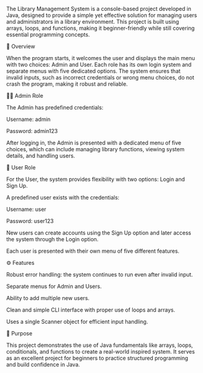 The Library Management System is a console-based project developed in Java, designed to provide a simple yet effective solution for managing users and administrators in a library environment. This project is built using arrays, loops, and functions, making it beginner-friendly while still covering essential programming concepts.

🔑 Overview

When the program starts, it welcomes the user and displays the main menu with two choices: Admin and User. Each role has its own login system and separate menus with five dedicated options. The system ensures that invalid inputs, such as incorrect credentials or wrong menu choices, do not crash the program, making it robust and reliable.

👨‍💻 Admin Role

The Admin has predefined credentials:

Username: admin

Password: admin123

After logging in, the Admin is presented with a dedicated menu of five choices, which can include managing library functions, viewing system details, and handling users.

👥 User Role

For the User, the system provides flexibility with two options: Login and Sign Up.

A predefined user exists with the credentials:

Username: user

Password: user123

New users can create accounts using the Sign Up option and later access the system through the Login option.

Each user is presented with their own menu of five different features.

⚙️ Features

Robust error handling: the system continues to run even after invalid input.

Separate menus for Admin and Users.

Ability to add multiple new users.

Clean and simple CLI interface with proper use of loops and arrays.

Uses a single Scanner object for efficient input handling.

🎯 Purpose

This project demonstrates the use of Java fundamentals like arrays, loops, conditionals, and functions to create a real-world inspired system. It serves as an excellent project for beginners to practice structured programming and build confidence in Java.
